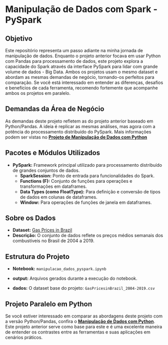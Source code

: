 # Manipulação de Dados com Spark - PySpark

## Objetivo
Este repositório representa um passo adiante na minha jornada de manipulação de dados. Enquanto o projeto anterior focava em usar Python com Pandas para processamento de dados, este projeto explora a capacidade do Spark através da interface PySpark para lidar com grande volume de dados - Big Data. Ambos os projetos usam o mesmo dataset e abordam as mesmas demandas de negócio, tornando-os perfeitos para comparação. Se você está interessado em entender as diferenças, desafios e benefícios de cada ferramenta, recomendo fortemente que acompanhe ambos os projetos em paralelo.

## Demandas da Área de Negócio
As demandas deste projeto refletem as do projeto anterior baseado em Python/Pandas. A ideia é replicar as mesmas análises, mas agora com a potência do processamento distribuído do PySpark.
Mais informações podem ser vistas no [**Projeto de Manipulação de Dados com Python**](https://github.com/cinthialet/python-manipulacao-dados)

## Pacotes e Módulos Utilizados
- **PySpark:** Framework principal utilizado para processamento distribuído de grandes conjuntos de dados.
  - **SparkSession:** Ponto de entrada para funcionalidades do Spark.
  - **Functions (F):** Conjunto de funções para operações e transformações em dataframes.
  - **Data Types (como FloatType):** Para definição e conversão de tipos de dados em colunas de dataframes.
  - **Window:** Para operações de funções de janela em dataframes.

## Sobre os Dados
- **Dataset:** [Gas Prices in Brazil](https://www.kaggle.com/matheusfreitag/gas-prices-in-brazil)
- **Descrição:** O conjunto de dados reflete os preços médios semanais dos combustíveis no Brasil de 2004 a 2019.

## Estrutura do Projeto
- **Notebook:** `manipulacao_dados_pyspark.ipynb`
  
- **output:** Arquivos gerados durante a execução do notebook.
  
- **dados:** O dataset base do projeto: `GasPricesinBrazil_2004-2019.csv`

## Projeto Paralelo em Python
Se você estiver interessado em comparar as abordagens deste projeto com a versão Python/Pandas, confira o [**Manipulação de Dados com Python**](https://github.com/cinthialet/python-manipulacao-dados). Este projeto anterior serve como base para este e é uma excelente maneira de entender os contrastes entre as ferramentas e suas aplicações em cenários práticos.
